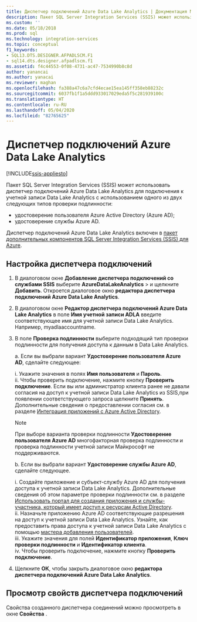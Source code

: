 ```yaml
---
title: Диспетчер подключений Azure Data Lake Analytics | Документация Майкрософт
description: Пакет SQL Server Integration Services (SSIS) может использовать диспетчер подключений Azure Data Lake Analytics для подключения к учетной записи Data Lake Analytics.
ms.custom: ''
ms.date: 05/18/2018
ms.prod: sql
ms.technology: integration-services
ms.topic: conceptual
f1_keywords:
- SQL13.DTS.DESIGNER.AFPADLSCM.F1
- sql14.dts.designer.afpadlscm.f1
ms.assetid: f4c44553-0f08-4731-ac47-7534990b8c8d
author: yanancai
ms.author: yanacai
ms.reviewer: maghan
ms.openlocfilehash: fa388a47c6a7cfd4ecae15ea145ff358eb88232c
ms.sourcegitcommit: 6037fb1f1a5ddd933017029eda5f5c281939100c
ms.translationtype: HT
ms.contentlocale: ru-RU
ms.lasthandoff: 05/04/2020
ms.locfileid: "82765625"
---
```

# <a name="azure-data-lake-analytics-connection-manager"></a>Диспетчер подключений Azure Data Lake Analytics

[!INCLUDE[ssis-appliesto](../../includes/ssis-appliesto-ssvrpluslinux-asdb-asdw-xxx.md)]



Пакет SQL Server Integration Services (SSIS) может использовать диспетчер подключений Azure Data Lake Analytics для подключения к учетной записи Data Lake Analytics с использованием одного из двух следующих типов проверки подлинности:
-   удостоверение пользователя Azure Active Directory (Azure AD);
-   удостоверение службы Azure AD. 

Диспетчер подключений Azure Data Lake Analytics включен в [пакет дополнительных компонентов SQL Server Integration Services (SSIS) для Azure](../../integration-services/azure-feature-pack-for-integration-services-ssis.md).
 
## <a name="configure-the-connection-manager"></a>Настройка диспетчера подключений

1. В диалоговом окне **Добавление диспетчера подключений со службами SSIS** выберите **AzureDataLakeAnalytics** >  и щелкните **Добавить**. Откроется диалоговое окно **редактора диспетчера подключений Azure Data Lake Analytics**.
  
2. В диалоговом окне **Редактор диспетчера подключений Azure Data Lake Analytics** в поле **Имя учетной записи ADLA** введите соответствующее имя для учетной записи Data Lake Analytics. Например, myadlaaccountname.
  
3. В поле **Проверка подлинности** выберите подходящий тип проверки подлинности для получения доступа к данным в Data Lake Analytics.

   а. Если вы выбрали вариант **Удостоверение пользователя Azure AD**, сделайте следующее:
   
      i. Укажите значения в полях **Имя пользователя** и **Пароль**.    
      ii. Чтобы проверить подключение, нажмите кнопку **Проверить подключение**. Если вы или администратор клиента ранее не давали согласия на доступ к учетной записи Data Lake Analytics из SSIS,при появлении соответствующего запроса щелкните **Принять**. Дополнительные сведения о предоставлении согласия см. в разделе [Интеграция приложений с Azure Active Directory](https://docs.microsoft.com/azure/active-directory/manage-apps/plan-an-application-integration#integrating-applications-with-azure-ad).
    
   > [!NOTE] 
   > При выборе варианта проверки подлинности **Удостоверение пользователя Azure AD** многофакторная проверка подлинности и проверка подлинности учетной записи Майкрософт не поддерживаются.
    
   b. Если вы выбрали вариант **Удостоверение службы Azure AD**, сделайте следующее.
   
      i. Создайте приложение и субъект-службу Azure AD для получения доступа к учетной записи Data Lake Analytics. Дополнительные сведения об этом параметре проверки подлинности см. в разделе [Использовать портал для создания приложения и службы-участника, который имеет доступ к ресурсам Active Directory](https://docs.microsoft.com/azure/azure-resource-manager/resource-group-create-service-principal-portal).    
      ii. Назначьте приложению Azure AD соответствующие разрешения на доступ к учетной записи Data Lake Analytics. Узнайте, как предоставить права доступа к учетной записи Data Lake Analytics с помощью [мастера добавления пользователей](https://docs.microsoft.com/azure/data-lake-analytics/data-lake-analytics-manage-use-portal#add-a-new-user).    
      iii. Укажите значения для полей **Идентификатор приложения**, **Ключ проверки подлинности** и **Идентификатор клиента**.    
      iv. Чтобы проверить подключение, нажмите кнопку **Проверить подключение**.  

4. Щелкните **ОК**, чтобы закрыть диалоговое окно **редактора диспетчера подключений Azure Data Lake Analytics**.  

## <a name="view-the-properties-of-the-connection-manager"></a>Просмотр свойств диспетчера подключений
Свойства созданного диспетчера соединений можно просмотреть в окне **Свойства** .  
  
  
